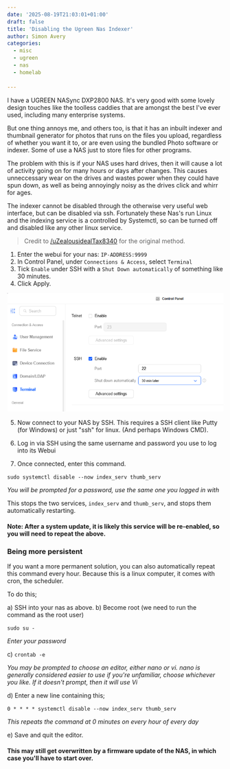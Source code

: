 ```yaml
---
date: '2025-08-19T21:03:01+01:00'
draft: false
title: 'Disabling the Ugreen Nas Indexer'
author: Simon Avery
categories: 
  - misc
  - ugreen
  - nas
  - homelab

---
```


I have a UGREEN NASync DXP2800 NAS. It's very good with some lovely design touches like the toolless caddies that are amongst the best I've ever used, including many enterprise systems. 

But one thing annoys me, and others too, is that it has an inbuilt indexer and thumbnail generator for photos that runs on the files you upload, regardless of whether you want it to, or are even using the bundled Photo software or indexer. Some of use a NAS just to store files for other programs.

The problem with this is if your NAS uses hard drives, then it will cause a lot of activity going on for many hours or days after changes. This causes unneccessary wear on the drives and wastes power when they could have spun down, as well as being annoyingly noisy as the drives click and whirr for ages.

The indexer cannot be disabled through the otherwise very useful web interface, but can be disabled via ssh. Fortunately these Nas's run Linux and the indexing service is a controlled by Systemctl, so can be turned off and disabled like any other linux service. 

> Credit to [/uZealousidealTax8340](https://www.reddit.com/r/UgreenNASync/comments/1dv6wv3/turn_off_indexing_thumbnails/lc0r7it/) for the original method. 

1. Enter the webui for your nas: `IP-ADDRESS:9999`
2. In Control Panel, under `Connections & Access`, select `Terminal`
3. Tick `Enable` under SSH with a `Shut Down automatically` of something like 30 minutes. 
4. Click Apply. 

![alt text](image.png)

5. Now connect to your NAS by SSH. This requires a SSH client like Putty (for Windows) or just "ssh" for linux. (And perhaps Windows CMD). 
6. Log in via SSH using the same username and password you use to log into its Webui

7. Once connected, enter this command. 


```
sudo systemctl disable --now index_serv thumb_serv
```

*You will be prompted for a password, use the same one you logged in with*

This stops the two services, `index_serv` and `thumb_serv`, and stops them automatically restarting.

#### Note: After a system update, it is likely this service will be re-enabled, so you will need to repeat the above.

### Being more persistent

If you want a more permanent solution, you can also automatically repeat this command every hour. Because this is a linux computer, it comes with cron, the scheduler. 

To do this;

a) SSH into your nas as above. 
b) Become root (we need to run the command as the root user)

```
sudo su -
```

*Enter your password*

c) `crontab -e` 

*You may be prompted to choose an editor, either nano or vi. nano is generally considered easier to use if you're unfamiliar, choose whichever you like. If it doesn't prompt, then it will use Vi*

d) Enter a new line containing this;

```
0 * * * * systemctl disable --now index_serv thumb_serv
```

*This repeats the command at 0 minutes on every hour of every day*

e) Save and quit the editor. 

#### This may still get overwritten by a firmware update of the NAS, in which case you'll have to start over. 






